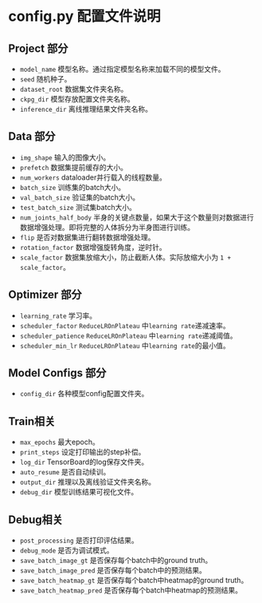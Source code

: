 # config.py 配置文件说明

## Project 部分
+ `model_name` 模型名称。通过指定模型名称来加载不同的模型文件。
+ `seed` 随机种子。
+ `dataset_root` 数据集文件夹名称。
+ `ckpg_dir` 模型存放配置文件夹名称。
+ `inference_dir` 离线推理结果文件夹名称。

## Data 部分
+ `img_shape` 输入的图像大小。
+ `prefetch` 数据集提前缓存的大小。
+ `num_workers` dataloader并行载入的线程数量。
+ `batch_size` 训练集的batch大小。
+ `val_batch_size` 验证集的batch大小。
+ `test_batch_size` 测试集batch大小。
+ `num_joints_half_body` 半身的关键点数量，如果大于这个数量则对数据进行数据增强处理。即将完整的人体拆分为半身图进行训练。
+ `flip` 是否对数据集进行翻转数据增强处理。
+ `rotation_factor` 数据增强旋转角度，逆时针。
+ `scale_factor` 数据集放缩大小，防止截断人体。实际放缩大小为 `1 + scale_factor`。
## Optimizer 部分
+ `learning_rate` 学习率。
+ `scheduler_factor`  `ReduceLROnPlateau` 中`learning rate`递减速率。
+ `scheduler_patience` `ReduceLROnPlateau` 中`learning rate`递减阈值。
+ `scheduler_min_lr`  `ReduceLROnPlateau` 中`learning rate`的最小值。
## Model Configs 部分
+ `config_dir` 各种模型config配置文件夹。

## Train相关
+ `max_epochs` 最大epoch。
+ `print_steps` 设定打印输出的step补偿。
+ `log_dir` TensorBoard的log保存文件夹。
+ `auto_resume` 是否自动续训。
+ `output_dir` 推理以及离线验证文件夹名称。
+ `debug_dir` 模型训练结果可视化文件。
## Debug相关
+ `post_processing` 是否打印评估结果。
+ `debug_mode` 是否为调试模式。
+ `save_batch_image_gt` 是否保存每个batch中的ground truth。
+ `save_batch_image_pred` 是否保存每个batch中的预测结果。
+ `save_batch_heatmap_gt` 是否保存每个batch中heatmap的ground truth。
+ `save_batch_heatmap_pred` 是否保存每个batch中heatmap的预测结果。
